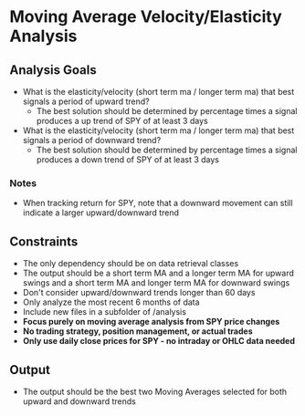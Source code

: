 # Moving Average Velocity/Elasticity Analysis

## Analysis Goals

- What is the elasticity/velocity (short term ma / longer term ma) that best signals a period of upward trend?
    - The best solution should be determined by percentage times a signal produces a up trend of SPY of at least 3 days
- What is the elasticity/velocity (short term ma / longer term ma) that best signals a period of downward trend?
    - The best solution should be determined by percentage times a signal produces a down trend of SPY of at least 3 days

### Notes

- When tracking return for SPY, note that a downward movement can still indicate a larger upward/downward trend

## Constraints

- The only dependency should be on data retrieval classes
- The output should be a short term MA and a longer term MA for upward swings and a short term MA and longer term MA for downward swings
- Don't consider upward/downward trends longer than 60 days
- Only analyze the most recent 6 months of data
- Include new files in a subfolder of /analysis
- **Focus purely on moving average analysis from SPY price changes**
- **No trading strategy, position management, or actual trades**
- **Only use daily close prices for SPY - no intraday or OHLC data needed**

## Output

- The output should be the best two Moving Averages selected for both upward and downward trends
